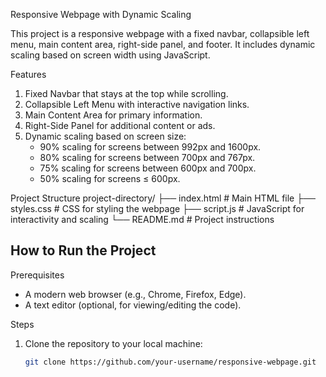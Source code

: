 Responsive Webpage with Dynamic Scaling

This project is a responsive webpage with a fixed navbar, collapsible left menu, main content area, right-side panel, and footer. It includes dynamic scaling based on screen width using JavaScript.

 Features
1. Fixed Navbar that stays at the top while scrolling.
2. Collapsible Left Menu with interactive navigation links.
3. Main Content Area for primary information.
4. Right-Side Panel for additional content or ads.
5. Dynamic scaling based on screen size:
   - 90% scaling for screens between 992px and 1600px.
   - 80% scaling for screens between 700px and 767px.
   - 75% scaling for screens between 600px and 700px.
   - 50% scaling for screens ≤ 600px.

 Project Structure
project-directory/ ├── index.html # Main HTML file ├── styles.css # CSS for styling the webpage ├── script.js # JavaScript for interactivity and scaling └── README.md # Project instructions

## How to Run the Project
 Prerequisites
- A modern web browser (e.g., Chrome, Firefox, Edge).
- A text editor (optional, for viewing/editing the code).

Steps
1. Clone the repository to your local machine:
   ```bash
   git clone https://github.com/your-username/responsive-webpage.git
